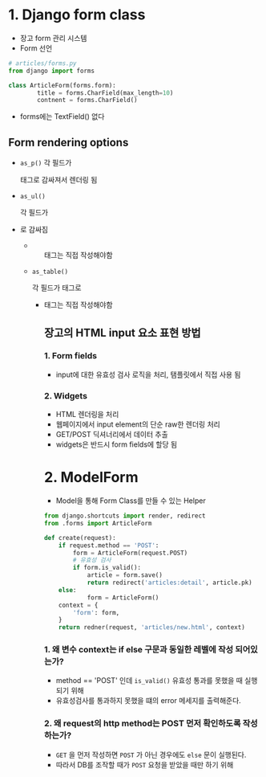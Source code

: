 # 1. Django form class

- 장고 form 관리 시스템
- Form 선언

```python
# articles/forms.py
from django import forms

class ArticleForm(forms.form):
		title = forms.CharField(max_length=10)
		contnent = forms.CharField()  
```

- forms에는 TextField() 없다

## Form rendering options

- `as_p()` 각 필드가 <p>태그로 감싸져서 렌더링 됨

- ```
  as_ul()
  ```

    각 필드가 <li>로 감싸짐

  - <ul>태그는 직접 작성해야함

- ```
  as_table()
  ```

   각 필드가 <tr>태그로

  - <table>태그는 직접 작성해야함

## 장고의 HTML input 요소 표현 방법

### 1. Form fields

- input에 대한 유효성 검사 로직을 처리, 탬플릿에서 직접 사용 됨

### 2. Widgets

- HTML 렌더링을 처리
- 웹페이지에서 input element의 단순 raw한 렌더링 처리
- GET/POST 딕셔너리에서 데이터 추출
- widgets은 반드시 form fields에 할당 됨

# 2. ModelForm

- Model을 통해 Form Class를 만들 수 있는 Helper

```python
from django.shortcuts import render, redirect
from .forms import ArticleForm

def create(request):
    if request.method == 'POST':
        form = ArticleForm(request.POST)
        # 유효성 검사
        if form.is_valid():
            article = form.save()
            return redirect('articles:detail', article.pk)
    else:
            form = ArticleForm()
    context = {
        'form': form,
    }
    return redner(request, 'articles/new.html', context)
```

### **1. 왜 변수 context는 if else 구문과 동일한 레벨에 작성 되어있는가?**

- method == 'POST' 인데 `is_valid()` 유효성 통과를 못했을 때 실행되기 위해
- 유효성검사를 통과하지 못했을 떄의 error 메세지를 출력해준다.

### **2. 왜 request의 http method는 POST 먼저 확인하도록 작성하는가?**

- `GET` 을 먼저 작성하면 `POST` 가 아닌 경우에도 `else` 문이 실행된다.
- 따라서 DB를 조작할 때가 `POST` 요청을 받았을 때만 하기 위해
